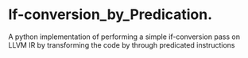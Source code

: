 # If-conversion_by_Predication.
A python implementation of performing a simple if-conversion pass on LLVM IR by transforming the code by through predicated instructions
